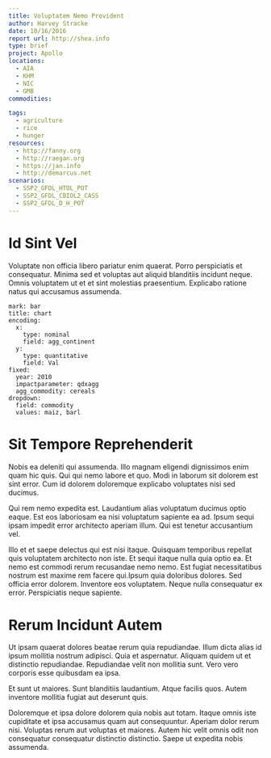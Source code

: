 ```yaml
---
title: Voluptatem Nemo Provident
author: Harvey Stracke
date: 10/16/2016
report url: http://shea.info
type: brief
project: Apollo
locations:
  - AIA
  - KHM
  - NIC
  - GMB
commodities:

tags:
  - agriculture
  - rice
  - hunger
resources:
  - http://fanny.org
  - http://raegan.org
  - https://jan.info
  - http://demarcus.net
scenarios:
  - SSP2_GFDL_HTOL_POT
  - SSP2_GFDL_CBIOL2_CASS
  - SSP2_GFDL_D_H_POT
---
```

# Id Sint Vel
Voluptate non officia libero pariatur enim quaerat. Porro perspiciatis et consequatur. Minima sed et voluptas aut aliquid blanditiis incidunt neque. Omnis voluptatem ut et et sint molestias praesentium. Explicabo ratione natus qui accusamus assumenda.

```vis
mark: bar
title: chart
encoding:
  x:
    type: nominal
    field: agg_continent
  y:
    type: quantitative
    field: Val
fixed:
  year: 2010
  impactparameter: qdxagg
  agg_commodity: cereals
dropdown:
  field: commodity
  values: maiz, barl
```

# Sit Tempore Reprehenderit
Nobis ea deleniti qui assumenda. Illo magnam eligendi dignissimos enim quam hic quis. Qui qui nemo labore et quo. Modi in laborum sit dolorem est sint error. Cum id dolorem doloremque explicabo voluptates nisi sed ducimus.
 Qui rem nemo expedita est. Laudantium alias voluptatum ducimus optio eaque. Est eos laboriosam ea nisi voluptatum sapiente ea ad. Ipsum sequi ipsam impedit error architecto aperiam illum. Qui est tenetur accusantium vel.
 Illo et et saepe delectus qui est nisi itaque. Quisquam temporibus repellat quis voluptatem architecto non iste. Et sequi itaque nulla quia optio ea. Et nemo est commodi rerum recusandae nemo nemo. Est fugiat necessitatibus nostrum est maxime rem facere qui.Ipsum quia doloribus dolores. Sed officia error dolorem. Inventore eos voluptatem. Neque nulla consequatur ex error. Perspiciatis neque sapiente.

# Rerum Incidunt Autem
Ut ipsam quaerat dolores beatae rerum quia repudiandae. Illum dicta alias id ipsum mollitia nostrum adipisci. Quia et aspernatur. Aliquam quidem ut et distinctio repudiandae. Repudiandae velit non mollitia sunt. Vero vero corporis esse quibusdam ea ipsa.
 Et sunt ut maiores. Sunt blanditiis laudantium. Atque facilis quos. Autem inventore mollitia fugiat aut deserunt quis.
 Doloremque et ipsa dolore dolorem quia nobis aut totam. Itaque omnis iste cupiditate et ipsa accusamus quam aut consequuntur. Aperiam dolor rerum nisi. Voluptas rerum aut voluptas et maiores. Autem hic velit omnis odit non consequatur consequatur distinctio distinctio. Saepe ut expedita nobis assumenda.
